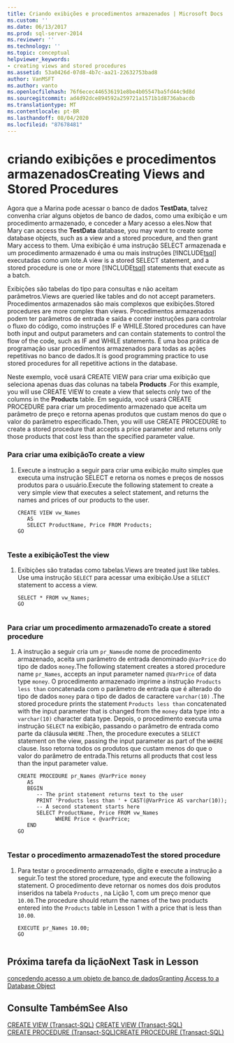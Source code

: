 ```yaml
---
title: Criando exibições e procedimentos armazenados | Microsoft Docs
ms.custom: ''
ms.date: 06/13/2017
ms.prod: sql-server-2014
ms.reviewer: ''
ms.technology: ''
ms.topic: conceptual
helpviewer_keywords:
- creating views and stored procedures
ms.assetid: 53a0426d-07d8-4b7c-aa21-22632753bad8
author: VanMSFT
ms.author: vanto
ms.openlocfilehash: 76f6ecec446536191e8be4b05547ba5fd44c9d8d
ms.sourcegitcommit: ad4d92dce894592a259721a1571b1d8736abacdb
ms.translationtype: MT
ms.contentlocale: pt-BR
ms.lasthandoff: 08/04/2020
ms.locfileid: "87678481"
---
```

# <a name="creating-views-and-stored-procedures"></a><span data-ttu-id="548d0-102">criando exibições e procedimentos armazenados</span><span class="sxs-lookup"><span data-stu-id="548d0-102">Creating Views and Stored Procedures</span></span>
  <span data-ttu-id="548d0-103"> Agora que a Marina pode acessar o banco de dados **TestData**, talvez convenha criar alguns objetos de banco de dados, como uma exibição e um procedimento armazenado, e conceder a Mary acesso a eles.</span><span class="sxs-lookup"><span data-stu-id="548d0-103">Now that Mary can access the **TestData** database, you may want to create some database objects, such as a view and a stored procedure, and then grant Mary access to them.</span></span> <span data-ttu-id="548d0-104">Uma exibição é uma instrução SELECT armazenada e um procedimento armazenado é uma ou mais instruções [!INCLUDE[tsql](../includes/tsql-md.md)] executadas como um lote.</span><span class="sxs-lookup"><span data-stu-id="548d0-104">A view is a stored SELECT statement, and a stored procedure is one or more [!INCLUDE[tsql](../includes/tsql-md.md)] statements that execute as a batch.</span></span>  
  
 <span data-ttu-id="548d0-105">Exibições são tabelas do tipo para consultas e não aceitam parâmetros.</span><span class="sxs-lookup"><span data-stu-id="548d0-105">Views are queried like tables and do not accept parameters.</span></span> <span data-ttu-id="548d0-106">Procedimentos armazenados são mais complexos que exibições.</span><span class="sxs-lookup"><span data-stu-id="548d0-106">Stored procedures are more complex than views.</span></span> <span data-ttu-id="548d0-107">Procedimentos armazenados podem ter parâmetros de entrada e saída e conter instruções para controlar o fluxo do código, como instruções IF e WHILE.</span><span class="sxs-lookup"><span data-stu-id="548d0-107">Stored procedures can have both input and output parameters and can contain statements to control the flow of the code, such as IF and WHILE statements.</span></span> <span data-ttu-id="548d0-108">É uma boa prática de programação usar procedimentos armazenados para todas as ações repetitivas no banco de dados.</span><span class="sxs-lookup"><span data-stu-id="548d0-108">It is good programming practice to use stored procedures for all repetitive actions in the database.</span></span>  
  
 <span data-ttu-id="548d0-109">Neste exemplo, você usará CREATE VIEW para criar uma exibição que seleciona apenas duas das colunas na tabela **Products** .</span><span class="sxs-lookup"><span data-stu-id="548d0-109">For this example, you will use CREATE VIEW to create a view that selects only two of the columns in the **Products** table.</span></span> <span data-ttu-id="548d0-110">Em seguida, você usará CREATE PROCEDURE para criar um procedimento armazenado que aceita um parâmetro de preço e retorna apenas produtos que custam menos do que o valor do parâmetro especificado.</span><span class="sxs-lookup"><span data-stu-id="548d0-110">Then, you will use CREATE PROCEDURE to create a stored procedure that accepts a price parameter and returns only those products that cost less than the specified parameter value.</span></span>  
  
### <a name="to-create-a-view"></a><span data-ttu-id="548d0-111">Para criar uma exibição</span><span class="sxs-lookup"><span data-stu-id="548d0-111">To create a view</span></span>  
  
1.  <span data-ttu-id="548d0-112">Execute a instrução a seguir para criar uma exibição muito simples que executa uma instrução SELECT e retorna os nomes e preços de nossos produtos para o usuário.</span><span class="sxs-lookup"><span data-stu-id="548d0-112">Execute the following statement to create a very simple view that executes a select statement, and returns the names and prices of our products to the user.</span></span>  
  
    ```  
    CREATE VIEW vw_Names  
       AS  
       SELECT ProductName, Price FROM Products;  
    GO  
  
    ```  
  
### <a name="test-the-view"></a><span data-ttu-id="548d0-113">Teste a exibição</span><span class="sxs-lookup"><span data-stu-id="548d0-113">Test the view</span></span>  
  
1.  <span data-ttu-id="548d0-114">Exibições são tratadas como tabelas.</span><span class="sxs-lookup"><span data-stu-id="548d0-114">Views are treated just like tables.</span></span> <span data-ttu-id="548d0-115">Use uma instrução `SELECT` para acessar uma exibição.</span><span class="sxs-lookup"><span data-stu-id="548d0-115">Use a `SELECT` statement to access a view.</span></span>  
  
    ```  
    SELECT * FROM vw_Names;  
    GO  
  
    ```  
  
### <a name="to-create-a-stored-procedure"></a><span data-ttu-id="548d0-116">Para criar um procedimento armazenado</span><span class="sxs-lookup"><span data-stu-id="548d0-116">To create a stored procedure</span></span>  
  
1.  <span data-ttu-id="548d0-117">A instrução a seguir cria um `pr_Names`de nome de procedimento armazenado, aceita um parâmetro de entrada denominado `@VarPrice` do tipo de dados `money`.</span><span class="sxs-lookup"><span data-stu-id="548d0-117">The following statement creates a stored procedure name `pr_Names`, accepts an input parameter named `@VarPrice` of data type `money`.</span></span> <span data-ttu-id="548d0-118">O procedimento armazenado imprime a instrução `Products less than` concatenada com o parâmetro de entrada que é alterado do tipo de dados `money` para o tipo de dados de caractere `varchar(10)` .</span><span class="sxs-lookup"><span data-stu-id="548d0-118">The stored procedure prints the statement `Products less than` concatenated with the input parameter that is changed from the `money` data type into a `varchar(10)` character data type.</span></span> <span data-ttu-id="548d0-119">Depois, o procedimento executa uma instrução `SELECT` na exibição, passando o parâmetro de entrada como parte da cláusula `WHERE` .</span><span class="sxs-lookup"><span data-stu-id="548d0-119">Then, the procedure executes a `SELECT` statement on the view, passing the input parameter as part of the `WHERE` clause.</span></span> <span data-ttu-id="548d0-120">Isso retorna todos os produtos que custam menos do que o valor do parâmetro de entrada.</span><span class="sxs-lookup"><span data-stu-id="548d0-120">This returns all products that cost less than the input parameter value.</span></span>  
  
    ```  
    CREATE PROCEDURE pr_Names @VarPrice money  
       AS  
       BEGIN  
          -- The print statement returns text to the user  
          PRINT 'Products less than ' + CAST(@VarPrice AS varchar(10));  
          -- A second statement starts here  
          SELECT ProductName, Price FROM vw_Names  
                WHERE Price < @varPrice;  
       END  
    GO  
  
    ```  
  
### <a name="test-the-stored-procedure"></a><span data-ttu-id="548d0-121">Testar o procedimento armazenado</span><span class="sxs-lookup"><span data-stu-id="548d0-121">Test the stored procedure</span></span>  
  
1.  <span data-ttu-id="548d0-122">Para testar o procedimento armazenado, digite e execute a instrução a seguir.</span><span class="sxs-lookup"><span data-stu-id="548d0-122">To test the stored procedure, type and execute the following statement.</span></span> <span data-ttu-id="548d0-123">O procedimento deve retornar os nomes dos dois produtos inseridos na tabela `Products` , na Lição 1, com um preço menor que `10.00`.</span><span class="sxs-lookup"><span data-stu-id="548d0-123">The procedure should return the names of the two products entered into the `Products` table in Lesson 1 with a price that is less than `10.00`.</span></span>  
  
    ```  
    EXECUTE pr_Names 10.00;  
    GO  
  
    ```  
  
## <a name="next-task-in-lesson"></a><span data-ttu-id="548d0-124">Próxima tarefa da lição</span><span class="sxs-lookup"><span data-stu-id="548d0-124">Next Task in Lesson</span></span>  
 [<span data-ttu-id="548d0-125">concedendo acesso a um objeto de banco de dados</span><span class="sxs-lookup"><span data-stu-id="548d0-125">Granting Access to a Database Object</span></span>](lesson-2-4-granting-access-to-a-database-object.md)  
  
## <a name="see-also"></a><span data-ttu-id="548d0-126">Consulte Também</span><span class="sxs-lookup"><span data-stu-id="548d0-126">See Also</span></span>  
 <span data-ttu-id="548d0-127">[CREATE VIEW &#40;Transact-SQL&#41;](/sql/t-sql/statements/create-view-transact-sql) </span><span class="sxs-lookup"><span data-stu-id="548d0-127">[CREATE VIEW &#40;Transact-SQL&#41;](/sql/t-sql/statements/create-view-transact-sql) </span></span>  
 [<span data-ttu-id="548d0-128">CREATE PROCEDURE &#40;Transact-SQL&#41;</span><span class="sxs-lookup"><span data-stu-id="548d0-128">CREATE PROCEDURE &#40;Transact-SQL&#41;</span></span>](/sql/t-sql/statements/create-procedure-transact-sql)  
  
  
